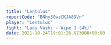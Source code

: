 ```yaml
---
title: "Lentulus"
reportCode: "BNhy3GwzCKJA89Vn"
player: "Lentulus"
fight: "Lady Vashj - Wipe 1 (4%)"
date: 2021-10-24T19:01:26.673000+00:00
---
```

